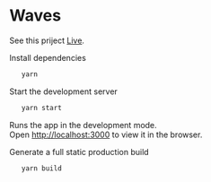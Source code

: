 # Waves

See this priject [Live](https://waves-iamsuyash.vercel.app/).

Install dependencies

```sh
   yarn
```

Start the development server

```sh
   yarn start
```

Runs the app in the development mode.\
Open [http://localhost:3000](http://localhost:3000) to view it in the browser.

Generate a full static production build

```sh
   yarn build
```
